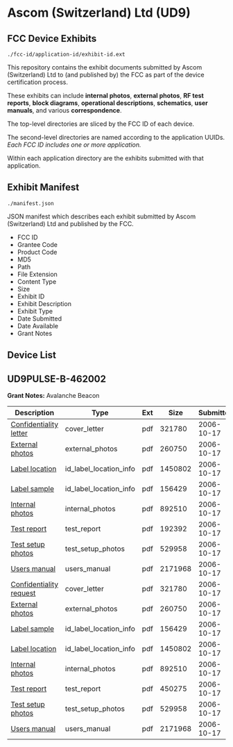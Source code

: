 # Ascom (Switzerland) Ltd (UD9)
## FCC Device Exhibits

```
./fcc-id/application-id/exhibit-id.ext
```

This repository contains the exhibit documents submitted by Ascom (Switzerland) Ltd to (and published by) the FCC as part of the device certification process.

These exhibits can include **internal photos**, **external photos**, **RF test reports**, **block diagrams**, **operational descriptions**, **schematics**, **user manuals**, and various **correspondence**.

The top-level directories are sliced by the FCC ID of each device.

The second-level directories are named according to the application UUIDs. *Each FCC ID includes one or more application.*

Within each application directory are the exhibits submitted with that application. 

## Exhibit Manifest

```
./manifest.json
```

JSON manifest which describes each exhibit submitted by Ascom (Switzerland) Ltd and published by the FCC.

- FCC ID
- Grantee Code
- Product Code
- MD5
- Path
- File Extension
- Content Type
- Size
- Exhibit ID
- Exhibit Description
- Exhibit Type
- Date Submitted
- Date Available
- Grant Notes

## Device List
## UD9PULSE-B-462002
**Grant Notes:** Avalanche Beacon

| Description | Type | Ext | Size | Submitted | Available |
| ----------- | ---- | --- | ---- | --------- | --------- |
| [Confidentiality letter](UD9PULSE-B-462002/e0f80208ca2eda8e442e3765fb23cc91/716385.pdf) | cover_letter | pdf | 321780 | 2006-10-17 | 2006-10-17 |
| [External photos](UD9PULSE-B-462002/e0f80208ca2eda8e442e3765fb23cc91/716386.pdf) | external_photos | pdf | 260750 | 2006-10-17 | 2006-10-17 |
| [Label location](UD9PULSE-B-462002/e0f80208ca2eda8e442e3765fb23cc91/716396.pdf) | id_label_location_info | pdf | 1450802 | 2006-10-17 | 2006-10-17 |
| [Label sample](UD9PULSE-B-462002/e0f80208ca2eda8e442e3765fb23cc91/716387.pdf) | id_label_location_info | pdf | 156429 | 2006-10-17 | 2006-10-17 |
| [Internal photos](UD9PULSE-B-462002/e0f80208ca2eda8e442e3765fb23cc91/716388.pdf) | internal_photos | pdf | 892510 | 2006-10-17 | 2006-10-17 |
| [Test report](UD9PULSE-B-462002/e0f80208ca2eda8e442e3765fb23cc91/716411.pdf) | test_report | pdf | 192392 | 2006-10-17 | 2006-10-17 |
| [Test setup photos](UD9PULSE-B-462002/e0f80208ca2eda8e442e3765fb23cc91/716397.pdf) | test_setup_photos | pdf | 529958 | 2006-10-17 | 2006-10-17 |
| [Users manual](UD9PULSE-B-462002/e0f80208ca2eda8e442e3765fb23cc91/716398.pdf) | users_manual | pdf | 2171968 | 2006-10-17 | 2006-10-17 |
| [Confidentiality request](UD9PULSE-B-462002/8ea0bb55486fdf6cb3f6e338c5d6fed2/716385.pdf) | cover_letter | pdf | 321780 | 2006-10-17 | 2006-10-17 |
| [External photos](UD9PULSE-B-462002/8ea0bb55486fdf6cb3f6e338c5d6fed2/716386.pdf) | external_photos | pdf | 260750 | 2006-10-17 | 2006-10-17 |
| [Label sample](UD9PULSE-B-462002/8ea0bb55486fdf6cb3f6e338c5d6fed2/716387.pdf) | id_label_location_info | pdf | 156429 | 2006-10-17 | 2006-10-17 |
| [Label location](UD9PULSE-B-462002/8ea0bb55486fdf6cb3f6e338c5d6fed2/716396.pdf) | id_label_location_info | pdf | 1450802 | 2006-10-17 | 2006-10-17 |
| [Internal photos](UD9PULSE-B-462002/8ea0bb55486fdf6cb3f6e338c5d6fed2/716388.pdf) | internal_photos | pdf | 892510 | 2006-10-17 | 2006-10-17 |
| [Test report](UD9PULSE-B-462002/8ea0bb55486fdf6cb3f6e338c5d6fed2/716395.pdf) | test_report | pdf | 450275 | 2006-10-17 | 2006-10-17 |
| [Test setup photos](UD9PULSE-B-462002/8ea0bb55486fdf6cb3f6e338c5d6fed2/716397.pdf) | test_setup_photos | pdf | 529958 | 2006-10-17 | 2006-10-17 |
| [Users manual](UD9PULSE-B-462002/8ea0bb55486fdf6cb3f6e338c5d6fed2/716398.pdf) | users_manual | pdf | 2171968 | 2006-10-17 | 2006-10-17 |
